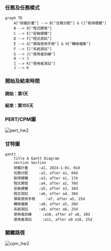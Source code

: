 ### 任務及任務模式
```mermaid
graph TD
    A["研擬計畫"] --> B["任務分配"] & C["取得硬體"]
    B --> D["程式開發"]
    C --> E["安裝硬體"]
    D --> F["程式測試"]
    E --> G["撰寫使用手冊"] & H["轉換檔案"]
    F --> I["系統測試"]
    G --> J["使用者訓練"]
    H --> J
    I --> K["使用者測試"]
    J --> K
```
### 開始及結束時間
#### 開始：第1天
#### 結束：第155天
### PERT/CPM圖
![pert_hw2](https://github.com/user-attachments/assets/fcf69881-ea59-466a-a390-c33ef0f6c65e)
### 甘特圖
```mermaid
gantt
    title A Gantt Diagram
    section Section
    研擬計畫     :a1, 2024-1-01, 01d
    任務分配     :a2, after a1, 04d
    取得硬體     :a3, after a1, 17d
    程式開發     :a4, after a2, 70d
    安裝硬體     :a5, after a3, 10d
    程式測試     :a6, after a4, 30d
    撰寫使用手冊     :a7, after a5, 25d
    轉換檔案     :a8, after a5, 20d
    系統測試     :a9, after a6, 25d
    使用者訓練     :a10, after a7 a8, 20d
    使用者測試     :a11, after a9 a10, 25d
```
### 關鍵路徑
![cpm_hw2](https://github.com/user-attachments/assets/4a911309-ce64-48ed-b75c-5f9eca67c68f)
